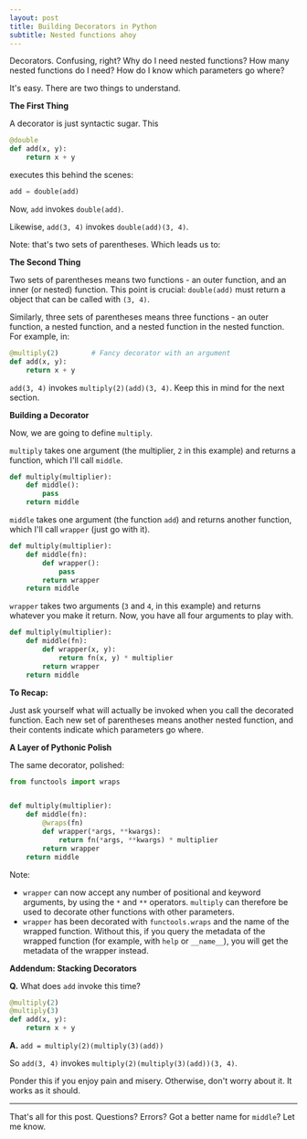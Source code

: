 ```yaml
---
layout: post
title: Building Decorators in Python
subtitle: Nested functions ahoy
---
```


Decorators. Confusing, right? Why do I need nested functions? How many nested functions do I need? How do I know which parameters go where?

It's easy. There are two things to understand.

**The First Thing**

A decorator is just syntactic sugar. This

```python
@double
def add(x, y):
    return x + y
```

executes this behind the scenes:

```python
add = double(add)
```

Now, `add` invokes `double(add)`.

Likewise, `add(3, 4)` invokes `double(add)(3, 4)`.

Note: that's two sets of parentheses. Which leads us to:

**The Second Thing**

Two sets of parentheses means two functions - an outer function, and an inner (or nested) function. This point is crucial: `double(add)` must return a object that can be called with `(3, 4)`. 

Similarly, three sets of parentheses means three functions - an outer function, a nested function, and a nested function in the nested function. For example, in:

```python
@multiply(2)        # Fancy decorator with an argument 
def add(x, y):
    return x + y
``` 

`add(3, 4)` invokes `multiply(2)(add)(3, 4)`. Keep this in mind for the next section.

**Building a Decorator**

Now, we are going to define `multiply`.

`multiply` takes one argument (the multiplier, `2` in this example) and returns a function, which I'll call `middle`.

```python
def multiply(multiplier):
    def middle():
        pass
    return middle
```

`middle` takes one argument (the function `add`) and returns another function, which I'll call `wrapper` (just go with it).

```python
def multiply(multiplier):
    def middle(fn):
        def wrapper():
            pass
        return wrapper
    return middle
```

`wrapper` takes two arguments (`3` and `4`, in this example) and returns whatever you make it return. Now, you have all four arguments to play with.

```python
def multiply(multiplier):
    def middle(fn):
        def wrapper(x, y):
            return fn(x, y) * multiplier
        return wrapper
    return middle
```

**To Recap:**

Just ask yourself what will actually be invoked when you call the decorated function. Each new set of parentheses means another nested function, and their contents indicate which parameters go where.

**A Layer of Pythonic Polish**

The same decorator, polished:

```python
from functools import wraps


def multiply(multiplier):
    def middle(fn):
        @wraps(fn)
        def wrapper(*args, **kwargs):
            return fn(*args, **kwargs) * multiplier
        return wrapper
    return middle
```

Note:
- `wrapper` can now accept any number of positional and keyword arguments, by using the `*` and `**` operators. `multiply` can therefore be used to decorate other functions with other parameters.
- `wrapper` has been decorated with `functools.wraps` and the name of the wrapped function. Without this, if you query the metadata of the wrapped function (for example, with `help` or `__name__`), you will get the metadata of the wrapper instead.

**Addendum: Stacking Decorators**

**Q.** What does `add` invoke this time?

```python
@multiply(2)
@multiply(3)
def add(x, y):
    return x + y
```

**A.** `add = multiply(2)(multiply(3)(add))`

So `add(3, 4)` invokes `multiply(2)(multiply(3)(add))(3, 4)`.

Ponder this if you enjoy pain and misery. Otherwise, don't worry about it. It works as it should.

---

That's all for this post. Questions? Errors? Got a better name for `middle`? Let me know.